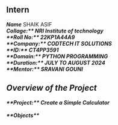 <h2>Intern</h2>
<b><i>Name</i></b> SHAIK ASIF<BR>
<b><i>Collage:** NRI Institute of technology<BR>
**Roll No:** 22KP1A44A9<BR>
**Company:** CODTECH IT SOLUTIONS<BR>
**ID:** CT4PP3591<BR>
**Domain:** PYTHON PROGRAMMING<BR>
**Duration:** JULY TO AUGUST 2024<BR>
**Mentor:** SRAVANI GOUNI<BR>
<h2>Overview of the Project</h2> 
**Project:** Create a Simple Calculator<br><br>
**Objects**<br>

